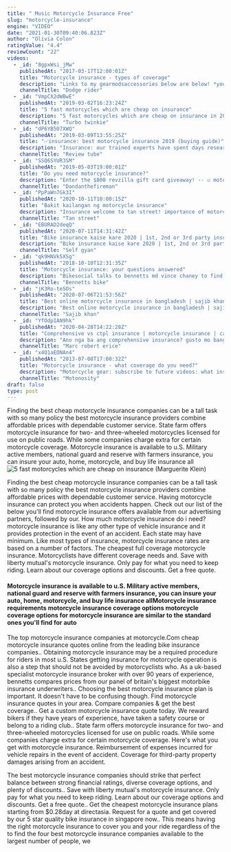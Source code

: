 ```yaml
---
title: " Music Motorcycle Insurance Free"
slug: "motorcycle-insurance"
engine: "VIDEO"
date: "2021-01-30T09:40:06.823Z"
author: "Olivia Colon"
ratingValue: "4.4"
reviewCount: "22"
videos:
  - _id: "8gpxWsi_jMw"
    publishedAt: "2017-03-17T12:00:01Z"
    title: "Motorcycle insurance - types of coverage"
    description: "Links to my gearmodsaccessories below are below! *you can reach me here:* or here"
    channelTitle: "Dodge rider"
  - _id: "VmpCX2dWBwE"
    publishedAt: "2019-03-02T16:23:24Z"
    title: "5 fast motorcycles which are cheap on insurance"
    description: "5 fast motorcycles which are cheap on insurance in 2019 unfortunately almost all riders under the age of 25 will not be able to afford insurance for a 600cc"
    channelTitle: "Turbo twinkie"
  - _id: "dP6YB507XWQ"
    publishedAt: "2019-03-09T13:55:25Z"
    title: "✅insurance: best motorcycle insurance 2019 (buying guide)"
    description: "Insurance: our trained experts have spent days researching the best motorcycle insurance today in 2019. ⬇️click show more ⬇️ ✅1. Markel insurance:"
    channelTitle: "Review tube"
  - _id: "SSQ6SYUR3SM"
    publishedAt: "2019-05-03T19:00:01Z"
    title: "Do you need motorcycle insurance?"
    description: "Enter the $800 revzilla gift card giveaway! -- ☑️ motorcycle gear giveaway enter the $800"
    channelTitle: "Dandanthefireman"
  - _id: "PpPaWn7Gk3I"
    publishedAt: "2020-10-11T10:00:15Z"
    title: "Bakit kailangan ng motorcycle insurance"
    description: "Insurance welcome to tan street! importance of motorcycle insurance. Steps and requirements. Like and subscribe!"
    channelTitle: "Tan street"
  - _id: "EBURAD2deqQ"
    publishedAt: "2020-07-11T14:31:42Z"
    title: "Bike insurance kaise kare 2020 | 1st, 2nd or 3rd party insurance kya hota hai |two wheeler insurance"
    description: "Bike insurance kaise kare 2020 | 1st, 2nd or 3rd party insurance kya hota hai |two wheeler insurance ⏩disclaimer: this channel does not promote or"
    channelTitle: "Self gyan"
  - _id: "qk9HNVk5XSg"
    publishedAt: "2018-10-10T12:31:35Z"
    title: "Motorcycle insurance: your questions answered"
    description: "Bikesocial talks to bennetts md vince chaney to find out more about motorcycle insurance subscribe for other videos &amp; updates"
    channelTitle: "Bennetts bike"
  - _id: "jK3Ro-teSOs"
    publishedAt: "2020-07-06T21:53:56Z"
    title: "Best online motorcycle insurance in bangladesh | sajib khan"
    description: "Best online motorcycle insurance in bangladesh | sajib khan online motorcycle insurnace. Nitol insurance. Smartcard bike insurance in bangladesh. Best and"
    channelTitle: "Sajib khan"
  - _id: "YfOdpIAN9hk"
    publishedAt: "2020-04-28T14:22:28Z"
    title: "Comprehensive vs ctpl insurance | motorcycle insurance | car insurance |"
    description: "Ano nga ba ang comprehensive insurance? gusto mo bang malaman kung ano ang pagkakaiba ng ctpl at comprehensive insurance? sama sama naten"
    channelTitle: "Marc robert erice"
  - _id: "x4Q1aEONAn4"
    publishedAt: "2013-07-08T17:00:32Z"
    title: "Motorcycle insurance - what coverage do you need?"
    description: "Motorcycle gear: subscribe to future videos: what insurance do you need? this topic came to mind after my"
    channelTitle: "Motonosity"
draft: false
type: post
---
```


Finding the best cheap motorcycle insurance companies can be a tall task with so many policy the best motorcycle insurance providers combine affordable prices with dependable customer service. State farm offers motorcycle insurance for two- and three-wheeled motorcycles licensed for use on public roads. While some companies charge extra for certain motorcycle coverage. Motorcycle insurance is available to u.S. Military active members, national guard and reserve with farmers insurance, you can insure your auto, home, motorcycle, and buy life insurance all
![5 fast motorcycles which are cheap on insurance (Marguerite Klein)](https://i.ytimg.com/vi/VmpCX2dWBwE/hqdefault.jpg "5 fast motorcycles which are cheap on insurance (Roxie Rogers)")

Finding the best cheap motorcycle insurance companies can be a tall task with so many policy the best motorcycle insurance providers combine affordable prices with dependable customer service. Having motorcycle insurance can protect you when accidents happen. Check out our list of the below you&#39;ll find motorcycle insurance offers available from our advertising partners, followed by our. How much motorcycle insurance do i need? motorcycle insurance is like any other type of vehicle insurance and it provides protection in the event of an accident. Each state may have minimum. Like most types of insurance, motorcycle insurance rates are based on a number of factors. The cheapest full coverage motorcycle insurance. Motorcyclists have different coverage needs and. Save with liberty mutual&#39;s motorcycle insurance. Only pay for what you need to keep riding. Learn about our coverage options and discounts. Get a free quote.
<!--inArticleAds-->

<!--galleryOne-->

#### Motorcycle insurance is available to u.S. Military active members, national guard and reserve with farmers insurance, you can insure your auto, home, motorcycle, and buy life insurance allMotorcycle insurance requirements motorcycle insurance coverage options motorcycle coverage options for motorcycle insurance are similar to the standard ones you&#39;ll find for auto
<!--inArticleAds-->

<!--galleryTwo-->

The top motorcycle insurance companies at motorcycle.Com cheap motorcycle insurance quotes online from the leading bike insurance companies.. Obtaining motorcycle insurance may be a required procedure for riders in most u.S. States getting insurance for motorcycle operation is also a step that should not be avoided by motorcyclists who. As a uk-based specialist motorcycle insurance broker with over 90 years of experience, bennetts compares prices from our panel of britain&#39;s biggest motorbike insurance underwriters.. Choosing the best motorcycle insurance plan is important. It doesn&#39;t have to be confusing though. Find motorcycle insurance quotes in your area. Compare companies &amp; get the best coverage.. Get a custom motorcycle insurance quote today. We reward bikers if they have years of experience, have taken a safety course or belong to a riding club.. State farm offers motorcycle insurance for two- and three-wheeled motorcycles licensed for use on public roads. While some companies charge extra for certain motorcycle coverage. Here&#39;s what you get with motorcycle insurance. Reimbursement of expenses incurred for vehicle repairs in the event of accident. Coverage for third-party property damages arising from an accident.
<!--galleryThree-->

The best motorcycle insurance companies should strike that perfect balance between strong financial ratings, diverse coverage options, and plenty of discounts.. Save with liberty mutual&#39;s motorcycle insurance. Only pay for what you need to keep riding. Learn about our coverage options and discounts. Get a free quote.. Get the cheapest motorcycle insurance plans starting from $0.28day at directasia. Request for a quote and get covered by our 5 star quality bike insurance in singapore now.. This means having the right motorcycle insurance to cover you and your ride regardless of the to find the four best motorcycle insurance companies available to the largest number of people, we
